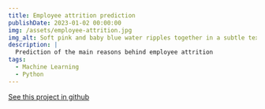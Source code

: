 ```yaml
---
title: Employee attrition prediction
publishDate: 2023-01-02 00:00:00
img: /assets/employee-attrition.jpg
img_alt: Soft pink and baby blue water ripples together in a subtle texture.
description: |
  Prediction of the main reasons behind employee attrition
tags:
  - Machine Learning
  - Python
---
```

<a href="https://github.com/Thorwig/Employers_prediction_AI">See this project in github</a>
<!-- DONT FORGET TO USE FORMATTING THIS IS MARKDOWN ## Level-two heading -->
